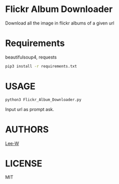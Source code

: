 # Flickr Album Downloader
Download all the image in flickr albums of a given url

# Requirements
beautifulsoup4, requests
```sh
pip3 install -r requirements.txt
```

# USAGE
```sh
python3 Flickr_Album_Downloader.py
```
Input url as prompt ask.

# AUTHORS
[Lee-W](https://github.com/Lee-W/)

# LICENSE
MIT

